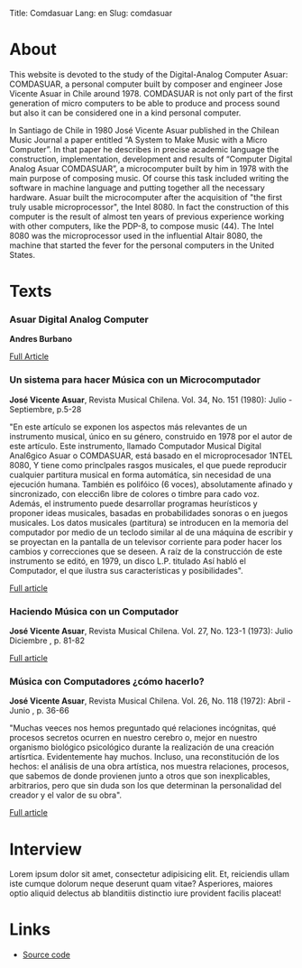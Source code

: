 Title: Comdasuar
Lang: en
Slug: comdasuar

# About 

This website is devoted to the study of the Digital-Analog Computer Asuar:
COMDASUAR, a personal computer built by composer and engineer Jose Vicente Asuar
in Chile around 1978.  COMDASUAR is not only part of the first generation of
micro computers to be able to produce and process sound but also it can be
considered one in a kind personal computer.

 
In Santiago de Chile in 1980 José Vicente Asuar published in the Chilean Music
Journal a paper entitled “A System to Make Music with a Micro Computer”. In
that paper he describes in precise academic language the construction,
implementation, development and results of  “Computer Digital Analog Asuar
COMDASUAR”, a microcomputer built by him in 1978 with the main purpose of
composing music. Of course this task included writing the software in machine
language and putting together all the necessary hardware. Asuar built the
microcomputer after the acquisition of  "the first truly usable
microprocessor", the Intel 8080. In fact the construction of this computer is
the result of almost ten years of previous experience working with other
computers, like the PDP-8, to compose music (44). The Intel 8080 was the
microprocessor used in the influential Altair 8080, the machine that started
the fever for the personal computers in the United States.

# Texts

### Asuar Digital Analog Computer
**Andres Burbano**

[Full Article](http://www.mat.ucsb.edu/Publications/burbano_ISEA2010.pdf)

 

### Un sistema para hacer Música con un Microcomputador
**José Vicente Asuar**, Revista Musical Chilena. Vol. 34, No. 151 (1980): Julio - Septiembre, p.5-28

"En este artículo se exponen los aspectos más relevantes de un instrumento
musical, único en su género, construido en 1978 por el autor de este artículo.
Este instrumento, llamado Computador Musical Digital Anal6gico Asuar o
COMDASUAR, está basado en el microprocesador 1NTEL 8080, Y tiene como
princlpales rasgos musicales, el que puede reproducir cualquier partitura
musical en forma automátíca, sin necesidad de una ejecución humana. También es
polifóico (6 voces), absolutamente afinado y sincronizado, con elecci6n libre
de colores o timbre para cado voz. Además, el instrumento puede desarrollar
programas heurísticos y proponer ideas musicales, basadas en probabilidades
sonoras o en juegos musicales. Los datos musicales (partitura) se introducen
en la memoria del computador por medio de un teclodo similar al de una máquina
de escribir y se proyectan en la pantalla de  un televisor corriente para
poder hacer los cambios y correcciones que se deseen. A raíz de la
construcción de este instrumento se editó, en 1979, un disco L.P. titulado Así
habló el Computador, el que ilustra sus características y posibilidades". 

[Full article](http://www.revistamusicalchilena.uchile.cl/index.php/RMCH/article/viewFile/12339/12662)


### Haciendo Música con un Computador
**José Vicente Asuar**, Revista Musical Chilena. Vol. 27, No. 123-1 (1973): Julio Diciembre , p. 81-82

[Full article](http://www.revistamusicalchilena.uchile.cl/index.php/RMCH/article/viewFile/11958/12318)


### Música con Computadores ¿cómo hacerlo? 
**José Vicente Asuar**, Revista Musical Chilena. Vol. 26, No. 118 (1972): Abril - Junio , p. 36-66

"Muchas veeces nos hemos preguntado qué relaciones incógnitas, qué procesos
secretos ocurren en nuestro cerebro o, mejor en nuestro organismo biológico
psicológico durante la realización de una creación artísrtica. Evidentemente
hay muchos. Incluso, una reconstitución de los hechos: el análisis de una obra
artística, nos muestra relaciones, procesos, que sabemos de donde provienen
junto a otros que son inexplicables, arbitrarios, pero que sin duda son los
que determinan la personalidad del creador y el valor de su obra".

[Full article](http://www.revistamusicalchilena.uchile.cl/index.php/RMCH/article/viewFile/11350/11692)

# Interview

Lorem ipsum dolor sit amet, consectetur adipisicing elit. Et, reiciendis ullam iste cumque dolorum neque deserunt quam vitae? Asperiores, maiores optio aliquid delectus ab blanditiis distinctio iure provident facilis placeat!

# Links

* [Source code](https://github.com/mantaraya36/asuar)



